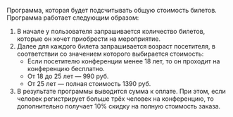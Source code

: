 Программа, которая будет подсчитывать общую стоимость билетов. Программа работает следующим образом:
1. В начале у пользователя запрашивается количество билетов, которые он хочет приобрести на мероприятие.
2. Далее для каждого билета запрашивается возраст посетителя, в соответствии со значением которого выбирается стоимость:
   - Если посетителю конференции менее 18 лет, то он проходит на конференцию бесплатно.
   - От 18 до 25 лет — 990 руб.
   - От 25 лет — полная стоимость 1390 руб.
3. В результате программы выводится сумма к оплате.
При этом, если человек регистрирует больше трёх человек на конференцию, то дополнительно получает 10% скидку на полную стоимость заказа.
